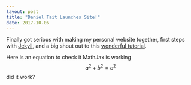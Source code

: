 ```yaml
---
layout: post
title: "Daniel Tait Launches Site!"
date: 2017-10-06
---
```


Finally got serious with making my personal website together, first steps with [Jekyll](http://jekyllrb.com), and a big shout out to this [wonderful tutorial](http://jmcglone.com/guides/github-pages/).

Here is an equation to check it MathJax is working
$$
a^2 + b^2 = c^2
$$
did it work?